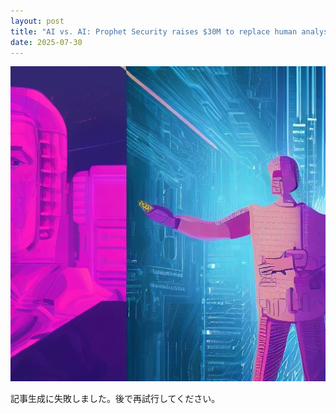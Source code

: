 ```yaml
---
layout: post
title: "AI vs. AI: Prophet Security raises $30M to replace human analysts with autonomous defenders"
date: 2025-07-30
---
```


![記事画像](assets/images/20250730_ai.png)

記事生成に失敗しました。後で再試行してください。
